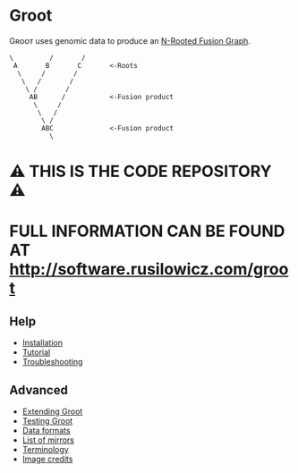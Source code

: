 Groot
=====

Gʀᴏᴏᴛ uses genomic data to produce an [N-Rooted Fusion Graph](https://doi.org/10.1093/molbev/mst228).

```text
\         /       /
 A       B       C       <-Roots
  \     /       /
   \   /       /
    \ /       /
     AB      /           <-Fusion product
      \     /
       \   /
        \ /
        ABC              <-Fusion product
          \
```

# ⚠️ THIS IS THE CODE REPOSITORY ⚠️ [](NO_WEB)
# **FULL INFORMATION CAN BE FOUND AT http://software.rusilowicz.com/groot** [](NO_WEB) 

Help
----

* [Installation](docs/installation.md)
* [Tutorial](docs/tutorial.md)
* [Troubleshooting](docs/troubleshooting.md)

Advanced
--------

* [Extending Groot](docs/extending.md)
* [Testing Groot](docs/groot_tests.md)
* [Data formats](docs/data_formats.md)
* [List of mirrors](docs/mirrors.md)
* [Terminology](docs/terminology.md)
* [Image credits](docs/image_credits.md)
